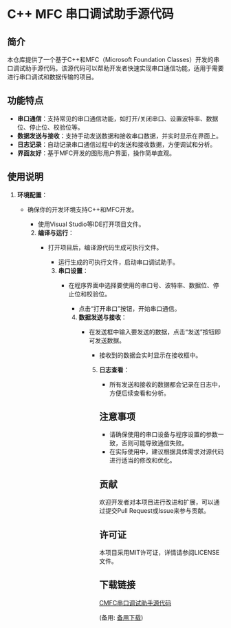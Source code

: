 # C++ MFC 串口调试助手源代码

## 简介

本仓库提供了一个基于C++和MFC（Microsoft Foundation Classes）开发的串口调试助手源代码。该源代码可以帮助开发者快速实现串口通信功能，适用于需要进行串口调试和数据传输的项目。

## 功能特点

- **串口通信**：支持常见的串口通信功能，如打开/关闭串口、设置波特率、数据位、停止位、校验位等。
- **数据发送与接收**：支持手动发送数据和接收串口数据，并实时显示在界面上。
- **日志记录**：自动记录串口通信过程中的发送和接收数据，方便调试和分析。
- **界面友好**：基于MFC开发的图形用户界面，操作简单直观。

## 使用说明

1. **环境配置**：
   - 确保你的开发环境支持C++和MFC开发。
      - 使用Visual Studio等IDE打开项目文件。

      2. **编译与运行**：
         - 打开项目后，编译源代码生成可执行文件。
            - 运行生成的可执行文件，启动串口调试助手。

            3. **串口设置**：
               - 在程序界面中选择要使用的串口号、波特率、数据位、停止位和校验位。
                  - 点击“打开串口”按钮，开始串口通信。

                  4. **数据发送与接收**：
                     - 在发送框中输入要发送的数据，点击“发送”按钮即可发送数据。
                        - 接收到的数据会实时显示在接收框中。

                        5. **日志查看**：
                           - 所有发送和接收的数据都会记录在日志中，方便后续查看和分析。

                           ## 注意事项

                           - 请确保使用的串口设备与程序设置的参数一致，否则可能导致通信失败。
                           - 在实际使用中，建议根据具体需求对源代码进行适当的修改和优化。

                           ## 贡献

                           欢迎开发者对本项目进行改进和扩展，可以通过提交Pull Request或Issue来参与贡献。

                           ## 许可证

                           本项目采用MIT许可证，详情请参阅LICENSE文件。

                           ## 下载链接
                           [CMFC串口调试助手源代码](https://pan.quark.cn/s/2bad230ae446) 

                           (备用: [备用下载](https://pan.baidu.com/s/19-vE_znuIJ2GtK6OIxEIBQ?pwd=1234))
